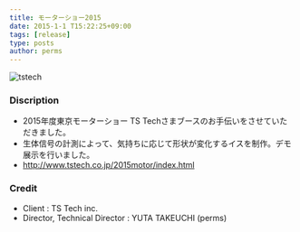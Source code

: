 ```yaml
---
title: モーターショー2015
date: 2015-1-1 T15:22:25+09:00
tags: [release]
type: posts
author: perms
---
```


![tstech](http://www.tstech.co.jp/2015motor/boothreport/img/hd_boothreport@2x.jpg "tstech")

### Discription
- 2015年度東京モーターショー TS Techさまブースのお手伝いをさせていただきました。
- 生体信号の計測によって、気持ちに応じて形状が変化するイスを制作。デモ展示を行いました。
- http://www.tstech.co.jp/2015motor/index.html
<!-- ### Award
- WIRED CREATIVE HACK AWARD BEST PRESENTATION (2014) -->

### Credit
- Client : TS Tech inc.
- Director, Technical Director : YUTA TAKEUCHI (perms)

<!-- ### Demo Movie
<iframe src="https://player.vimeo.com/video/83606253" width="720" height="405" frameborder="0" webkitallowfullscreen mozallowfullscreen allowfullscreen></iframe> -->
